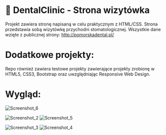 # 🦷 DentalClinic - Strona wizytówka
Projekt zawiera stronę napisaną w celu praktycznym z HTML/CSS. Strona przedstawia sobą wizytówkę przychodni stomatologicznej.
Wszystkie dane wzięte z publicznej strony: http://pomorskadental.pl/
# Dodatkowe projekty:
Repo również zawiera testowe projekty zawierające projekty zrobionę w HTML5, CSS3, Bootstrap oraz uwzględniając Responsive Web Design.
# Wygląd:
![Screenshot_6](https://user-images.githubusercontent.com/19534189/186933499-75461249-4472-4a58-816b-d0cf6a454c5e.jpg)

![Screenshot_2](https://user-images.githubusercontent.com/19534189/186932693-71bff667-a3a7-4287-8be1-839c40f8921c.jpg)
![Screenshot_5](https://user-images.githubusercontent.com/19534189/186932945-5f66bdb9-daa4-489c-8df3-cd60958febb4.jpg)

![Screenshot_3](https://user-images.githubusercontent.com/19534189/186932696-83fcd058-8b1a-4367-a8b4-c81b466d538c.jpg)
![Screenshot_4](https://user-images.githubusercontent.com/19534189/186932698-6bab4c58-7028-4d9d-9efe-6c4c43519fad.jpg)
